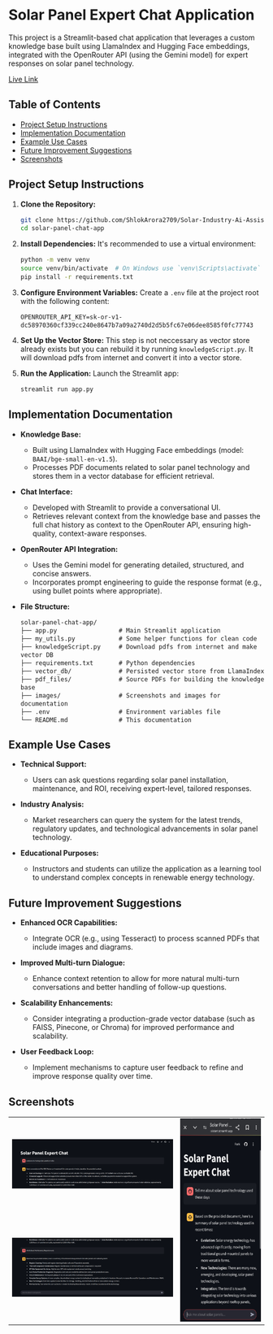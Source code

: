 
# Solar Panel Expert Chat Application

This project is a Streamlit-based chat application that leverages a custom knowledge base built using LlamaIndex and Hugging Face embeddings, integrated with the OpenRouter API (using the Gemini model) for expert responses on solar panel technology.

[Live Link](https://solar-industry-ai-assistant.streamlit.app/)

## Table of Contents
- [Project Setup Instructions](#project-setup-instructions)
- [Implementation Documentation](#implementation-documentation)
- [Example Use Cases](#example-use-cases)
- [Future Improvement Suggestions](#future-improvement-suggestions)
- [Screenshots](#screenshots)

## Project Setup Instructions

1. **Clone the Repository:**
   ```bash
   git clone https://github.com/ShlokArora2709/Solar-Industry-Ai-Assistant
   cd solar-panel-chat-app
   ```

2. **Install Dependencies:**
   It's recommended to use a virtual environment:
   ```bash
   python -m venv venv
   source venv/bin/activate  # On Windows use `venv\Scripts\activate`
   pip install -r requirements.txt
   ```

3. **Configure Environment Variables:**
   Create a `.env` file at the project root with the following content:
   ```env
   OPENROUTER_API_KEY=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
   ```

4. **Set Up the Vector Store:**
   This step is not neccessary as vector store already exists but you can rebuild it by running `knowledgeScript.py`. It will download pdfs from internet and convert it into a vector store.

5. **Run the Application:**
   Launch the Streamlit app:
   ```bash
   streamlit run app.py
   ```

## Implementation Documentation

- **Knowledge Base:**
  - Built using LlamaIndex with Hugging Face embeddings (model: `BAAI/bge-small-en-v1.5`).
  - Processes PDF documents related to solar panel technology and stores them in a vector database for efficient retrieval.

- **Chat Interface:**
  - Developed with Streamlit to provide a conversational UI.
  - Retrieves relevant context from the knowledge base and passes the full chat history as context to the OpenRouter API, ensuring high-quality, context-aware responses.

- **OpenRouter API Integration:**
  - Uses the Gemini model for generating detailed, structured, and concise answers.
  - Incorporates prompt engineering to guide the response format (e.g., using bullet points where appropriate).

- **File Structure:**
  ```
  solar-panel-chat-app/
  ├── app.py                 # Main Streamlit application
  ├── my_utils.py            # Some helper functions for clean code
  ├── knowledgeScript.py     # Download pdfs from internet and make vector DB
  ├── requirements.txt       # Python dependencies
  ├── vector_db/             # Persisted vector store from LlamaIndex
  ├── pdf_files/             # Source PDFs for building the knowledge base
  ├── images/                # Screenshots and images for documentation
  ├── .env                   # Environment variables file
  └── README.md              # This documentation
  ```

## Example Use Cases

- **Technical Support:**
  - Users can ask questions regarding solar panel installation, maintenance, and ROI, receiving expert-level, tailored responses.
  
- **Industry Analysis:**
  - Market researchers can query the system for the latest trends, regulatory updates, and technological advancements in solar panel technology.
  
- **Educational Purposes:**
  - Instructors and students can utilize the application as a learning tool to understand complex concepts in renewable energy technology.

## Future Improvement Suggestions

- **Enhanced OCR Capabilities:**
  - Integrate OCR (e.g., using Tesseract) to process scanned PDFs that include images and diagrams.
  
- **Improved Multi-turn Dialogue:**
  - Enhance context retention to allow for more natural multi-turn conversations and better handling of follow-up questions.
  
- **Scalability Enhancements:**
  - Consider integrating a production-grade vector database (such as FAISS, Pinecone, or Chroma) for improved performance and scalability.
  
- **User Feedback Loop:**
  - Implement mechanisms to capture user feedback to refine and improve response quality over time.

## Screenshots

<div align="center">
  <table>
    <tr>
      <td><img src="images/Screenshot_20250214_164015.png" alt="Desktop Screenshot 1" width="400"></td>
      <td rowspan="2"><img src="images/Screenshot_2025-02-14-16-41-57-977_com.android.chrome-edit.jpg" alt="Mobile Screenshot" width="200" height="400"></td>
    </tr>
    <tr>
      <td><img src="images/Screenshot_20250214_164131.png" alt="Desktop Screenshot 2" width="400"></td>
    </tr>
  </table>
</div>

